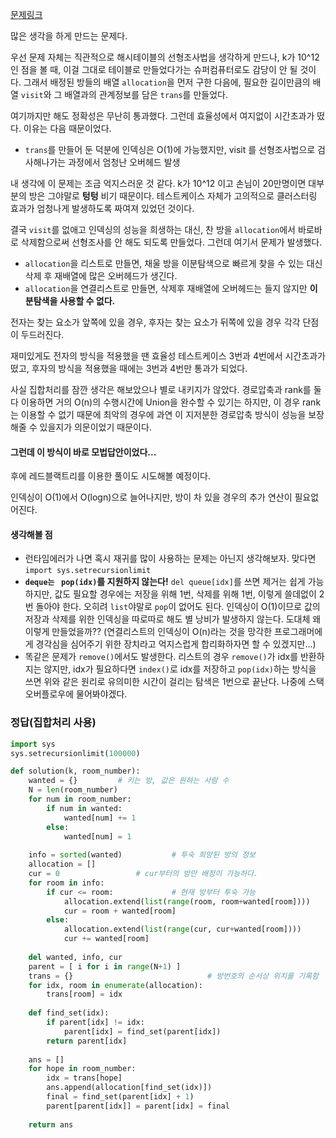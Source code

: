 [문제링크](https://programmers.co.kr/learn/courses/30/lessons/64063)

많은 생각을 하게 만드는 문제다.

우선 문제 자체는 직관적으로 해시테이블의 선형조사법을 생각하게 만드나, k가 10^12 인 점을 볼 때, 이걸 그대로 테이블로 만들었다가는 슈퍼컴퓨터로도 감당이 안 될 것이다. 그래서 배정된 방들의 배열 `allocation`을 먼저 구한 다음에, 필요한 길이만큼의 배열 `visit`와 그 배열과의 관계정보를 담은 `trans`를 만들었다. 

여기까지만 해도 정확성은 무난히 통과했다. 그런데 효율성에서 여지없이 시간초과가 떴다. 이유는 다음 때문이었다.

- `trans`를 만들어 둔 덕분에 인덱싱은 O(1)에 가능했지만, visit 를 선형조사법으로 검사해나가는 과정에서 엄청난 오버헤드 발생

내 생각에 이 문제는 조금 억지스러운 것 같다. k가 10^12 이고 손님이 20만명이면 대부분의 방은 그야말로 **텅텅** 비기 때문이다. 테스트케이스 자체가 고의적으로 클러스터링 효과가 엄청나게 발생하도록 짜여져 있었던 것이다. 



결국 `visit`를 없애고 인덱싱의 성능을 희생하는 대신, 찬 방을 `allocation`에서 바로바로 삭제함으로써 선형조사를 안 해도 되도록 만들었다. 그런데 여기서 문제가 발생했다.

- `allocation`을 리스트로 만들면, 채울 방을 이분탐색으로 빠르게 찾을 수 있는 대신 삭제 후 재배열에 많은 오버헤드가 생긴다.
- `allocation`을 연결리스트로 만들면, 삭제후 재배열에 오버헤드는 들지 않지만 **이분탐색을 사용할 수 없다.**

전자는 찾는 요소가 앞쪽에 있을 경우, 후자는 찾는 요소가 뒤쪽에 있을 경우 각각 단점이 두드러진다.

재미있게도 전자의 방식을 적용했을 땐 효율성 테스트케이스 3번과 4번에서 시간초과가 떴고, 후자의 방식을 적용했을 때에는 3번과 4번만 통과가 되었다.



사실 집합처리를 잠깐 생각은 해보았으나 별로 내키지가 않았다. 경로압축과 rank를 둘 다 이용하면 거의 O(n)의 수행시간에 Union을 완수할 수 있기는 하지만, 이 경우 rank는 이용할 수 없기 때문에 최악의 경우에 과연 이 지저분한 경로압축 방식이 성능을 보장해줄 수 있을지가 의문이었기 때문이다. 

#### 그런데 이 방식이 바로 모법답안이었다...



후에 레드블랙트리를 이용한 풀이도 시도해볼 예정이다.

인덱싱이 O(1)에서 O(logn)으로 늘어나지만, 방이 차 있을 경우의 추가 연산이 필요없어진다. 



#### 생각해볼 점

- 런타임에러가 나면 혹시 재귀를 많이 사용하는 문제는 아닌지 생각해보자. 맞다면 `import sys.setrecursionlimit`
- **`deque는 ` `pop(idx)`를 지원하지 않는다!** `del queue[idx]`를 쓰면 제거는 쉽게 가능하지만, 값도 필요할 경우에는 저장을 위해 1번, 삭제를 위해 1번, 이렇게 쓸데없이 2번 돌아야 한다. 오히려 `list`야말로 `pop`이 없어도 된다. 인덱싱이 O(1)이므로 값의 저장과 삭제를 위한 인덱싱을 따로따로 해도 별 낭비가 발생하지 않는다. 도대체 왜 이렇게 만들었을까?? (연결리스트의 인덱싱이 O(n)라는 것을 망각한 프로그래머에게 경각심을 심어주기 위한 장치라고 억지스럽게 합리화하자면 할 수 있겠지만...) 
- 똑같은 문제가 `remove()`에서도 발생한다. 리스트의 경우 `remove()`가 idx를 반환하지는 않지만, idx가 필요하다면 `index()`로 idx를 저장하고 `pop(idx)`하는 방식을 쓰면 위와 같은 원리로 유의미한 시간이 걸리는 탐색은 1번으로 끝난다. 나중에 스택오버플로우에 물어봐야겠다.

  





### 정답(집합처리 사용)

```python
import sys
sys.setrecursionlimit(100000)

def solution(k, room_number):
    wanted = {}         # 키는 방, 값은 원하는 사람 수
    N = len(room_number)
    for num in room_number:
        if num in wanted:
            wanted[num] += 1
        else:
            wanted[num] = 1
    
    info = sorted(wanted)           # 투숙 희망된 방의 정보    
    allocation = []
    cur = 0                 # cur부터의 방만 배정이 가능하다.
    for room in info:
        if cur <= room:             # 현재 방부터 투숙 가능
            allocation.extend(list(range(room, room+wanted[room])))
            cur = room + wanted[room]
        else:
            allocation.extend(list(range(cur, cur+wanted[room])))
            cur += wanted[room]
    
    del wanted, info, cur
    parent = [ i for i in range(N+1) ]                          
    trans = {}                              # 방번호의 순서상 위치를 기록함
    for idx, room in enumerate(allocation):
        trans[room] = idx
    
    def find_set(idx):
        if parent[idx] != idx:
            parent[idx] = find_set(parent[idx])
        return parent[idx]
    
    ans = []
    for hope in room_number:
        idx = trans[hope]
        ans.append(allocation[find_set(idx)])
        final = find_set(parent[idx] + 1)
        parent[parent[idx]] = parent[idx] = final
        
    return ans
```

